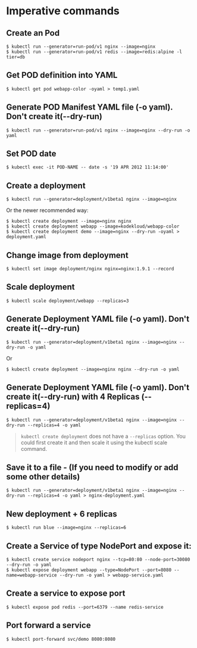 # Imperative commands
## Create an Pod
```
$ kubectl run --generator=run-pod/v1 nginx --image=nginx
$ kubectl run --generator=run-pod/v1 redis --image=redis:alpine -l tier=db
```

## Get POD definition into YAML
```
$ kubectl get pod webapp-color -oyaml > temp1.yaml
```

## Generate POD Manifest YAML file (-o yaml). Don't create it(--dry-run)
```
$ kubectl run --generator=run-pod/v1 nginx --image=nginx --dry-run -o yaml
```

## Set POD date
`$ kubectl exec -it POD-NAME -- date -s '19 APR 2012 11:14:00'`

## Create a deployment
`$ kubectl run --generator=deployment/v1beta1 nginx --image=nginx`

Or the newer recommended way:

```
$ kubectl create deployment --image=nginx nginx
$ kubectl create deployment webapp --image=kodekloud/webapp-color
$ kubectl create deployment demo --image=nginx --dry-run -oyaml > deployment.yaml
```

## Change image from deployment
`$ kubectl set image deployment/nginx nginx=nginx:1.9.1 --record`

## Scale deployment
`$ kubectl scale deployment/webapp --replicas=3`

## Generate Deployment YAML file (-o yaml). Don't create it(--dry-run)

`$ kubectl run --generator=deployment/v1beta1 nginx --image=nginx --dry-run -o yaml`

Or

`$ kubectl create deployment --image=nginx nginx --dry-run -o yaml`

## Generate Deployment YAML file (-o yaml). Don't create it(--dry-run) with 4 Replicas (--replicas=4)
`$ kubectl run --generator=deployment/v1beta1 nginx --image=nginx --dry-run --replicas=4 -o yaml`

> `kubectl create deployment` does not have a `--replicas` option. You could first create it and then scale it using the kubectl scale command.

## Save it to a file - (If you need to modify or add some other details)
`$ kubectl run --generator=deployment/v1beta1 nginx --image=nginx --dry-run --replicas=4 -o yaml > nginx-deployment.yaml`

## New deployment + 6 replicas
```
$ kubectl run blue --image=nginx --replicas=6
```

## Create a Service of type NodePort and expose it:
```
$ kubectl create service nodeport nginx --tcp=80:80 --node-port=30080 --dry-run -o yaml
$ kubectl expose deployment webapp --type=NodePort --port=8080 --name=webapp-service --dry-run -o yaml > webapp-service.yaml
```

## Create a service to expose port
`$ kubectl expose pod redis --port=6379 --name redis-service`

## Port forward a service
`$ kubectl port-forward svc/demo 8080:8080`
